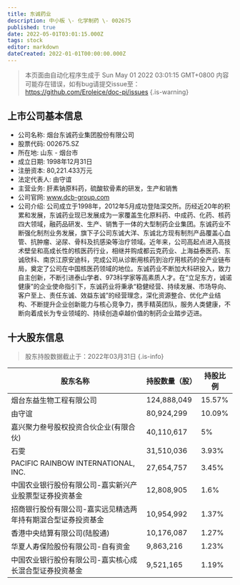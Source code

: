 ```yaml
---
title: 东诚药业
description: 中小板 \- 化学制药 \- 002675
published: true
date: 2022-05-01T03:01:15.000Z
tags: stock
editor: markdown
dateCreated: 2022-01-01T00:00:00.000Z
---
```


> 本页面由自动化程序生成于 Sun May 01 2022 03:01:15 GMT+0800
> 内容可能存在错误，如有bug请提交issue至：https://github.com/Eroleice/doc-pi/issues
{.is-warning}

## 上市公司基本信息
- 公司名称: 烟台东诚药业集团股份有限公司
- 股票代码: 002675.SZ
- 所在地: 山东 - 烟台市
- 成立日期: 1998年12月31日
- 注册资本: 80,221.433万元
- 法定代表人: 由守谊
- 主营业务: 肝素钠原料药，硫酸软骨素的研发，生产和销售
- 公司官网: www.dcb-group.com
- 公司介绍: 公司成立于1998年，2012年5月成功登陆深交所。历经近20年的积累和发展，东诚药业现已发展成为一家覆盖生化原料药、中成药、化药、核药四大领域，融药品研发、生产、销售于一体的大型制药企业集团。东诚药业不断强化制剂业务发展，旗下子公司东诚大洋、东诚北方现有制剂产品覆盖心血管、抗肿瘤、泌尿、骨科及抗感染等治疗领域。近年来，公司高起点进入高技术壁垒和高成长性的核医药行业，相继并购成都云克药业、上海益泰医药、东诚欣科、南京江原安迪科，完成公司从诊断用核药到治疗用核药的全产业链布局，奠定了公司在中国核医药领域的地位。东诚药业不断加大科研投入，致力自主创新，不断引进泰山学者、973科学家等高素质人才。在“立足东方，诚诺健康”的企业使命指引下，东诚药业将秉承“稳健经营、持续发展、市场导向、客户至上、责任东诚、效益东诚”的经营理念，深化资源整合、优化产业结构、不断提升企业创新能力与核心竞争力，携手精英团队，服务人类健康，不断向着成长为专业领域的、持续创造卓越价值的制药企业踏步迈进。


## 十大股东信息
> 股东持股数据截止于：2022年03月31日
{.is-info}

| 股东名称 | 持股数量（股） | 持股比例 |
| --- | --- | --- |
| 烟台东益生物工程有限公司 | 124,888,049 | 15.57% |
| 由守谊 | 80,924,299 | 10.09% |
| 嘉兴聚力叁号股权投资合伙企业(有限合伙) | 40,110,617 | 5% |
| 石雯 | 31,510,036 | 3.93% |
| PACIFIC RAINBOW INTERNATIONAL, INC. | 27,654,757 | 3.45% |
| 中国农业银行股份有限公司-嘉实新兴产业股票型证券投资基金 | 12,808,905 | 1.6% |
| 招商银行股份有限公司-嘉实远见精选两年持有期混合型证券投资基金 | 10,954,992 | 1.37% |
| 香港中央结算有限公司(陆股通) | 10,176,087 | 1.27% |
| 华夏人寿保险股份有限公司-自有资金 | 9,863,216 | 1.23% |
| 中国农业银行股份有限公司-嘉实核心成长混合型证券投资基金 | 9,521,165 | 1.19% |




